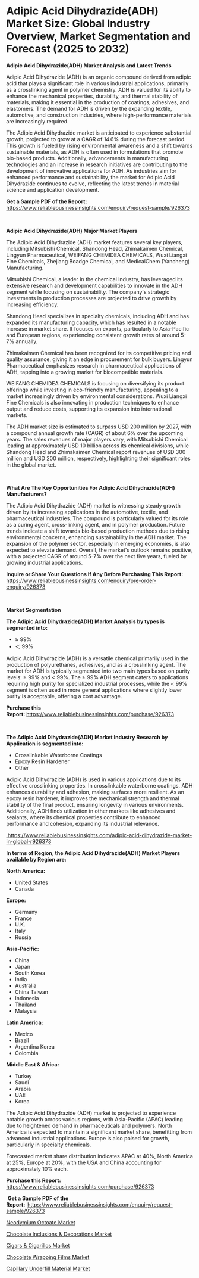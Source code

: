 <p><h1>Adipic Acid Dihydrazide(ADH) Market Size: Global Industry Overview, Market Segmentation and Forecast (2025 to 2032)</h1></p><p><strong>Adipic Acid Dihydrazide(ADH) Market Analysis and Latest Trends</strong></p>
<p><p>Adipic Acid Dihydrazide (ADH) is an organic compound derived from adipic acid that plays a significant role in various industrial applications, primarily as a crosslinking agent in polymer chemistry. ADH is valued for its ability to enhance the mechanical properties, durability, and thermal stability of materials, making it essential in the production of coatings, adhesives, and elastomers. The demand for ADH is driven by the expanding textile, automotive, and construction industries, where high-performance materials are increasingly required.</p><p>The Adipic Acid Dihydrazide market is anticipated to experience substantial growth, projected to grow at a CAGR of 14.6% during the forecast period. This growth is fueled by rising environmental awareness and a shift towards sustainable materials, as ADH is often used in formulations that promote bio-based products. Additionally, advancements in manufacturing technologies and an increase in research initiatives are contributing to the development of innovative applications for ADH. As industries aim for enhanced performance and sustainability, the market for Adipic Acid Dihydrazide continues to evolve, reflecting the latest trends in material science and application development.</p></p>
<p><strong>Get a Sample PDF of the Report:&nbsp;</strong> <a href="https://www.reliablebusinessinsights.com/enquiry/request-sample/926373?utm_campaign=1138&utm_medium=2&utm_source=Github&utm_content=ia&utm_term=24032025&utm_id=adipic-acid-dihydrazideadh">https://www.reliablebusinessinsights.com/enquiry/request-sample/926373</a></p>
<p>&nbsp;</p>
<p><strong>Adipic Acid Dihydrazide(ADH) Major Market Players</strong></p>
<p><p>The Adipic Acid Dihydrazide (ADH) market features several key players, including Mitsubishi Chemical, Shandong Head, Zhimakaimen Chemical, Lingyun Pharmaceutical, WEIFANG CHEMIDEA CHEMICALS, Wuxi Liangxi Fine Chemicals, Zhejiang Boadge Chemical, and MedicalChem (Yancheng) Manufacturing. </p><p>Mitsubishi Chemical, a leader in the chemical industry, has leveraged its extensive research and development capabilities to innovate in the ADH segment while focusing on sustainability. The company's strategic investments in production processes are projected to drive growth by increasing efficiency.</p><p>Shandong Head specializes in specialty chemicals, including ADH and has expanded its manufacturing capacity, which has resulted in a notable increase in market share. It focuses on exports, particularly to Asia-Pacific and European regions, experiencing consistent growth rates of around 5-7% annually.</p><p>Zhimakaimen Chemical has been recognized for its competitive pricing and quality assurance, giving it an edge in procurement for bulk buyers. Lingyun Pharmaceutical emphasizes research in pharmaceutical applications of ADH, tapping into a growing market for biocompatible materials.</p><p>WEIFANG CHEMIDEA CHEMICALS is focusing on diversifying its product offerings while investing in eco-friendly manufacturing, appealing to a market increasingly driven by environmental considerations. Wuxi Liangxi Fine Chemicals is also innovating in production techniques to enhance output and reduce costs, supporting its expansion into international markets.</p><p>The ADH market size is estimated to surpass USD 200 million by 2027, with a compound annual growth rate (CAGR) of about 6% over the upcoming years. The sales revenues of major players vary, with Mitsubishi Chemical leading at approximately USD 10 billion across its chemical divisions, while Shandong Head and Zhimakaimen Chemical report revenues of USD 300 million and USD 200 million, respectively, highlighting their significant roles in the global market.</p></p>
<p>&nbsp;</p>
<p><strong>What Are The Key Opportunities For Adipic Acid Dihydrazide(ADH) Manufacturers?</strong></p>
<p><p>The Adipic Acid Dihydrazide (ADH) market is witnessing steady growth driven by its increasing applications in the automotive, textile, and pharmaceutical industries. The compound is particularly valued for its role as a curing agent, cross-linking agent, and in polymer production. Future trends indicate a shift towards bio-based production methods due to rising environmental concerns, enhancing sustainability in the ADH market. The expansion of the polymer sector, especially in emerging economies, is also expected to elevate demand. Overall, the market's outlook remains positive, with a projected CAGR of around 5-7% over the next five years, fueled by growing industrial applications.</p></p>
<p><strong>Inquire or Share Your Questions If Any Before Purchasing This Report:</strong> <a href="https://www.reliablebusinessinsights.com/enquiry/pre-order-enquiry/926373?utm_campaign=1138&utm_medium=2&utm_source=Github&utm_content=ia&utm_term=24032025&utm_id=adipic-acid-dihydrazideadh">https://www.reliablebusinessinsights.com/enquiry/pre-order-enquiry/926373</a></p>
<p>&nbsp;</p>
<p><strong>Market Segmentation</strong></p>
<p><strong>The Adipic Acid Dihydrazide(ADH) Market Analysis by types is segmented into:</strong></p>
<p><ul><li>≥ 99%</li><li>＜ 99%</li></ul></p>
<p><p>Adipic Acid Dihydrazide (ADH) is a versatile chemical primarily used in the production of polyurethanes, adhesives, and as a crosslinking agent. The market for ADH is typically segmented into two main types based on purity levels: ≥ 99% and < 99%. The ≥ 99% ADH segment caters to applications requiring high purity for specialized industrial processes, while the < 99% segment is often used in more general applications where slightly lower purity is acceptable, offering a cost advantage.</p></p>
<p><strong>Purchase this Report:&nbsp;</strong><a href="https://www.reliablebusinessinsights.com/purchase/926373?utm_campaign=1138&utm_medium=2&utm_source=Github&utm_content=ia&utm_term=24032025&utm_id=adipic-acid-dihydrazideadh">https://www.reliablebusinessinsights.com/purchase/926373</a></p>
<p>&nbsp;</p>
<p><strong>The Adipic Acid Dihydrazide(ADH) Market Industry Research by Application is segmented into:</strong></p>
<p><ul><li>Crosslinkable Waterborne Coatings</li><li>Epoxy Resin Hardener</li><li>Other</li></ul></p>
<p><p>Adipic Acid Dihydrazide (ADH) is used in various applications due to its effective crosslinking properties. In crosslinkable waterborne coatings, ADH enhances durability and adhesion, making surfaces more resilient. As an epoxy resin hardener, it improves the mechanical strength and thermal stability of the final product, ensuring longevity in various environments. Additionally, ADH finds utilization in other markets like adhesives and sealants, where its chemical properties contribute to enhanced performance and cohesion, expanding its industrial relevance.</p></p>
<p><a href="https://www.reliablebusinessinsights.com/adipic-acid-dihydrazide-market-in-global-r926373?utm_campaign=1138&utm_medium=2&utm_source=Github&utm_content=ia&utm_term=24032025&utm_id=adipic-acid-dihydrazideadh">&nbsp;https://www.reliablebusinessinsights.com/adipic-acid-dihydrazide-market-in-global-r926373</a></p>
<p><strong>In terms of Region, the Adipic Acid Dihydrazide(ADH) Market Players available by Region are:</strong></p>
<p>
    <p> <strong> North America: </strong>
        <ul>
            <li>United States</li>
            <li>Canada</li>
        </ul>
        </p> 
    <p> <strong> Europe: </strong>
        <ul>
            <li>Germany</li>
            <li>France</li>
            <li>U.K.</li>
            <li>Italy</li>
            <li>Russia</li>
        </ul>
        </p> 
    <p> <strong> Asia-Pacific: </strong>
        <ul>
            <li>China</li>
            <li>Japan</li>
            <li>South Korea</li>
            <li>India</li>
            <li>Australia</li>
            <li>China Taiwan</li>
            <li>Indonesia</li>
            <li>Thailand</li>
            <li>Malaysia</li>
        </ul>
        </p> 
    <p> <strong> Latin America: </strong>
        <ul>
            <li>Mexico</li>
            <li>Brazil</li>
            <li>Argentina Korea</li>
            <li>Colombia</li>
        </ul>
        </p> 
    <p> <strong> Middle East & Africa: </strong>
        <ul>
            <li>Turkey</li>
            <li>Saudi</li>
            <li>Arabia</li>
            <li>UAE</li>
            <li>Korea</li>
        </ul>
    </p>
    </p>
<p><p>The Adipic Acid Dihydrazide (ADH) market is projected to experience notable growth across various regions, with Asia-Pacific (APAC) leading due to heightened demand in pharmaceuticals and polymers. North America is expected to maintain a significant market share, benefitting from advanced industrial applications. Europe is also poised for growth, particularly in specialty chemicals. </p><p>Forecasted market share distribution indicates APAC at 40%, North America at 25%, Europe at 20%, with the USA and China accounting for approximately 10% each.</p></p>
<p><strong>Purchase this Report: </strong><a href="https://www.reliablebusinessinsights.com/purchase/926373?utm_campaign=1138&utm_medium=2&utm_source=Github&utm_content=ia&utm_term=24032025&utm_id=adipic-acid-dihydrazideadh">https://www.reliablebusinessinsights.com/purchase/926373</a></p>
<p>&nbsp;<strong>Get a Sample PDF of the Report:&nbsp;&nbsp;</strong><a href="https://www.reliablebusinessinsights.com/enquiry/request-sample/926373?utm_campaign=1138&utm_medium=2&utm_source=Github&utm_content=ia&utm_term=24032025&utm_id=adipic-acid-dihydrazideadh">https://www.reliablebusinessinsights.com/enquiry/request-sample/926373</a></p>
<p><strong></strong></p>
<p><p><a href="https://github.com/totrisammir/Market-Research-Report-List-1/blob/main/neodymium-octoate-market.md?utm_campaign=1138&utm_medium=2&utm_source=Github&utm_content=ia&utm_term=24032025&utm_id=adipic-acid-dihydrazideadh">Neodymium Octoate Market</a></p><p><a href="https://github.com/bhuraoutenc8/Market-Research-Report-List-1/blob/main/chocolate-inclusions-decorations-market.md?utm_campaign=1138&utm_medium=2&utm_source=Github&utm_content=ia&utm_term=24032025&utm_id=adipic-acid-dihydrazideadh">Chocolate Inclusions & Decorations Market</a></p><p><a href="https://github.com/guyerkanakwu/Market-Research-Report-List-1/blob/main/cigars-cigarillos-market.md?utm_campaign=1138&utm_medium=2&utm_source=Github&utm_content=ia&utm_term=24032025&utm_id=adipic-acid-dihydrazideadh">Cigars & Cigarillos Market</a></p><p><a href="https://github.com/tandepinho3p/Market-Research-Report-List-1/blob/main/chocolate-wrapping-films-market.md?utm_campaign=1138&utm_medium=2&utm_source=Github&utm_content=ia&utm_term=24032025&utm_id=adipic-acid-dihydrazideadh">Chocolate Wrapping Films Market</a></p><p><a href="https://github.com/syskamazucqa/Market-Research-Report-List-1/blob/main/capillary-underfill-material-market.md?utm_campaign=1138&utm_medium=2&utm_source=Github&utm_content=ia&utm_term=24032025&utm_id=adipic-acid-dihydrazideadh">Capillary Underfill Material Market</a></p></p>